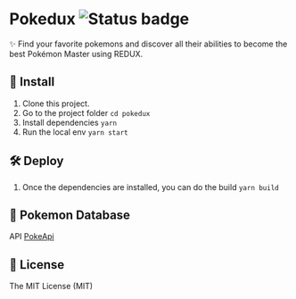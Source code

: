 # Pokedux ![Status badge](https://img.shields.io/badge/status-in%20progress-yellow)

✨ Find your favorite pokemons and discover all their abilities to become the best Pokémon Master using REDUX.

## 🚀 Install

1. Clone this project.
2. Go to the project folder
   `cd pokedux`
3. Install dependencies
   `yarn`
4. Run the local env
   `yarn start`

## 🛠 Deploy

1. Once the dependencies are installed, you can do the build
   `yarn build`

## 🦀 Pokemon Database

API [PokeApi](https://pokeapi.co/)

## 🧾 License

The MIT License (MIT)
